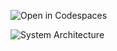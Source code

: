 ![Open in Codespaces](https://classroom.github.com/assets/open-in-codespaces-abfff4d4e15f9e1bd8274d9a39a0befe03a0632bb0f153d0ec72ff541cedbe34.svg)

![System Architecture](https://github.com/UoN-CS/uon-dsda-22-y2-group-project-team-1/blob/repository_setup/assets/system_architecture.png?raw=true)
